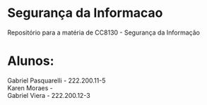 # Segurança da Informacao
Repositório para a matéria de CC8130 - Segurança da Informação 

# Alunos: 
Gabriel Pasquarelli - 222.200.11-5 <br>
Karen Moraes - <br>
Gabriel Viera - 222.200.12-3
